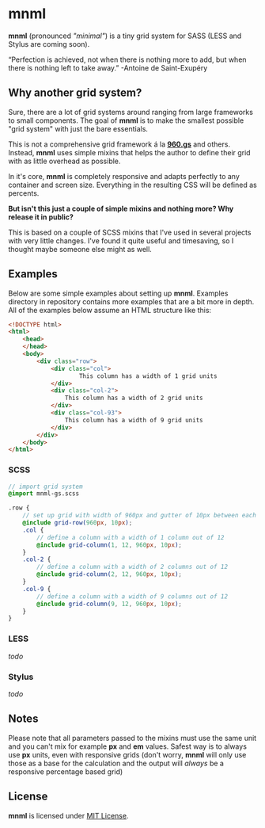 # mnml

**mnml** (pronounced *"minimal"*) is a tiny grid system for SASS (LESS and Stylus are coming soon).

> 
“Perfection is achieved, not when there is nothing more to add, but when there is nothing left to take away.” 
-Antoine de Saint-Exupéry

## Why another grid system?

Sure, there are a lot of grid systems around ranging from large frameworks to small components. The goal of **mnml** is to make the smallest possible "grid system" with just the bare essentials.

This is not a comprehensive grid framework á la [**960.gs**](http://960.gs/ "**960.gs**") and others. Instead, **mnml** uses simple mixins that helps the author to define their grid with as little overhead as possible.

In it's core, **mnml** is completely responsive and adapts perfectly to any container and screen size. Everything in the resulting CSS will be defined as percents.

**But isn't this just a couple of simple mixins and nothing more? Why release it in public?** 

This is based on a couple of SCSS mixins that I've used in several projects with very little changes. I've found it quite useful and timesaving, so I thought maybe someone else might as well.

## Examples

Below are some simple examples about setting up **mnml**. Examples directory in repository contains more examples that are a bit more in depth. All of the examples below assume an HTML structure like this:

```html
<!DOCTYPE html>
<html>
	<head>
	</head>
	<body>
		<div class="row">
			<div class="col">
					This column has a width of 1 grid units
			</div>
			<div class="col-2">
				This column has a width of 2 grid units
			</div>
			<div class="col-93">
				This column has a width of 9 grid units
			</div>
		</div>
	</body>
</html>
```

### SCSS

```scss
// import grid system
@import mnml-gs.scss

.row {
	// set up grid with width of 960px and gutter of 10px between each column
	@include grid-row(960px, 10px);
	.col {
		// define a column with a width of 1 column out of 12 
		@include grid-column(1, 12, 960px, 10px);
	}
	.col-2 {
		// define a column with a width of 2 columns out of 12 
		@include grid-column(2, 12, 960px, 10px);
	}
	.col-9 {
		// define a column with a width of 9 columns out of 12 
		@include grid-column(9, 12, 960px, 10px);
	}
}
```


### LESS

*todo*

### Stylus

*todo*

## Notes

Please note that all parameters passed to the mixins must use the same unit and you can't mix for example **px** and **em** values. Safest way is to always use **px** units, even with responsive grids (don't worry, **mnml** will only use those as a base for the calculation and the output will *always* be a responsive percentage based grid)

## License

**mnml** is licensed under [MIT License](LICENSE).

